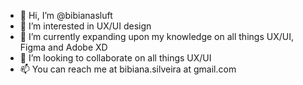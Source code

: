 - 👋 Hi, I’m @bibianasluft
- 👀 I’m interested in UX/UI design
- 🌱 I’m currently expanding upon my knowledge on all things UX/UI, Figma and Adobe XD
- 💞️ I’m looking to collaborate on all things UX/UI
- 📫 You can reach me at bibiana.silveira at gmail.com

<!---
bibianasilveira/bibianasilveira is a ✨ special ✨ repository because its `README.md` (this file) appears on your GitHub profile.
You can click the Preview link to take a look at your changes.
--->

